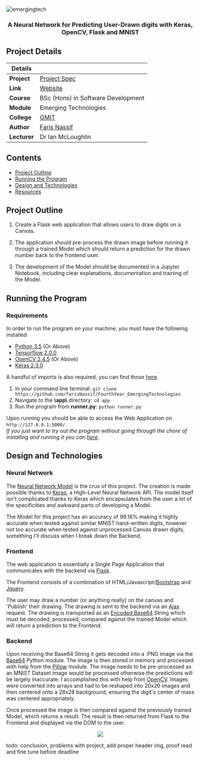 ![emergingtech](https://user-images.githubusercontent.com/22448079/47147656-9f228f80-d2c6-11e8-846a-aa6a9a88ffef.png)

<h3 align="center">A Neural Network for Predicting User-Drawn digits with Keras, OpenCV, Flask and MNIST </h3>

## Project Details

|Details  |    |
| --- | --- |
| **Project**  | [Project Spec](https://github.com/ianmcloughlin/project-2019-emtech/blob/master/project.pdf) 
| **Link** | [Website](https://mnist-python-digit-prediction.herokuapp.com/)
| **Course** | BSc (Hons) in Software Development
| **Module** |  Emerging Technologies |
| **College** | [GMIT](http://www.gmit.ie/) 
| **Author** | [Faris Nassif](https://github.com/farisNassif) |
| **Lecturer** | Dr Ian McLoughlin|

## Contents
* [Project Outline](#project-outline)
* [Running the Program](#running-the-program)
* [Design and Technologies](#design-and-technologies) 
* [Resources](#resources)

## Project Outline
1. Create a Flask web application that allows users to draw digits on a Canvas.

2. The application should pre-process the drawn image before running it through a trained Model which should return a prediction for the drawn number back to the frontend user.

3. The development of the Model should be documented in a Jupyter Notebook, including clear explanations, documentation and training of the Model.

## Running the Program

### Requirements

In order to run the program on your machine, you must have the following installed

* [Python 3.5](https://www.python.org/downloads) (Or Above)
* [Tensorflow 2.0.0](https://www.tensorflow.org/install/pip)
* [OpenCV 2.4.5](https://www.pyimagesearch.com/2018/09/19/pip-install-opencv/) (Or Above)
* [Keras 2.3.0](https://keras.io/)

A handful of imports is also required, you can find those [here](https://github.com/farisNassif/FourthYear_EmergingTechnologies/blob/master/rough_work/required_imports.txt).

1. In your command line terminal: `git clone https://github.com/farisNassif/FourthYear_EmergingTechnologies`
2. Navigate to the <b> \app\ </b> directory: `cd app`
3. Run the program from <b>runner.py</b>: `python runner.py`

Upon running you should be able to access the Web Application on `http://127.0.0.1:5000/`.<br>
<i>If you just want to try out the program without going through the chore of installing and running it you can [here](https://mnist-python-digit-prediction.herokuapp.com/)</i>.

## Design and Technologies
### Neural Network
The [Neural Network Model](https://github.com/farisNassif/FourthYear_EmergingTechnologies/blob/master/model_notebook/ModelCreation.ipynb) is the crux of this project. The creation is made possible thanks to [Keras](https://keras.io/), a High-Level Neural Network API. The model itself isn't complicated thanks to Keras which encapsulates from the user a lot of the specificities and awkward parts of developing a Model.

The Model for this project has an accuracy of 99.16% making it highly accurate when tested against similar MNIST hand-written digits, however not too accurate when tested against unprocessed Canvas drawn digits, something I'll discuss when I break down the Backend. 

### Frontend
The web application is essentially a Single Page Application that communicates with the backend via [Flask](https://www.palletsprojects.com/p/flask/). 

The Frontend consists of a combination of HTML/Javascript/[Bootstrap](https://getbootstrap.com/) and [Jquery](https://jquery.com/). 

The user may draw a number (or anything really) on the canvas and 'Publish' their drawing. The drawing is sent to the backend via an [Ajax](https://api.jquery.com/jquery.ajax/) request. The drawing is transported as an [Encoded Base64](https://docs.python.org/2/library/base64.html) String which must be decoded, processed, compared against the trained Model which will return a prediction to the Frontend.

### Backend
Upon receiving the Base64 String it gets decoded into a .PNG image via the [Base64](https://docs.python.org/2/library/base64.html) Python module. The image is then stored in memory and processed with help from the [Pillow](https://pillow.readthedocs.io/en/stable/) module. The image needs to be pre-processed as an MNIST Dataset image would be processed otherwise the predictions will be largely inaccurate. I accomplished this with help from [OpenCV](https://opencv.org/). Images were converted into arrays and had to be reshaped into 20x20 images and then centered onto a 28x28 background, ensuring the digit's center of mass was centered appropriately.

Once processed the image is then compared against the previously trained Model, which returns a result. The result is then returned from Flask to the Frontend and displayed via the DOM to the user.

<p align="center">
  <img src = "https://i.imgur.com/MhecSHY.gif">
</p>

todo: conclusion, problems with project, add proper header img, proof read and fine tune before deadline
